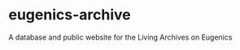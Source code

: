 eugenics-archive
================

A database and public website for the Living Archives on Eugenics